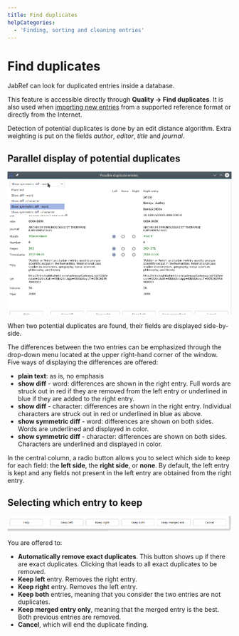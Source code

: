 ```yaml
---
title: Find duplicates
helpCategories:
  - 'Finding, sorting and cleaning entries'
---
```


# Find duplicates

JabRef can look for duplicated entries inside a database.

This feature is accessible directly through **Quality → Find duplicates**. It is also used when [importing new entries](../import-export/ImportInspectionDialog.md) from a supported reference format or directly from the Internet.

Detection of potential duplicates is done by an edit distance algorithm. Extra weighting is put on the fields _author_, _editor_, _title_ and _journal_.

## Parallel display of potential duplicates

![Screenshot of the parallel display](../../.gitbook/assets/findduplicateswindow-paralleldisplay.png)

When two potential duplicates are found, their fields are displayed side-by-side.

The differences between the two entries can be emphasized through the drop-down menu located at the upper right-hand corner of the window. Five ways of displaying the differences are offered:

* **plain text**: as is, no emphasis
* **show diff** - word: differences are shown in the right entry. Full words are struck out in red if they are removed from the left entry or underlined in blue if they are added to the right entry.
* **show diff** - character: differences are shown in the right entry. Individual characters are struck out in red or underlined in blue as above.
* **show symmetric diff** - word: differences are shown on both sides. Words are underlined and displayed in color.
* **show symmetric diff** - character: differences are shown on both sides.  Characters are underlined and displayed in color.

In the central column, a radio button allows you to select which side to keep for each field: the **left side**, the **right side**, or **none**. By default, the left entry is kept and any fields not present in the left entry are obtained from the right entry.

## Selecting which entry to keep

![Screenshot of the buttons to choose which entry to keep](../../.gitbook/assets/findduplicateswindow-selecting.png)

You are offered to:

* **Automatically remove exact duplicates**. This button shows up if there are exact duplicates. Clicking that leads to all exact duplicates to be removed.
* **Keep left** entry. Removes the right entry.
* **Keep right** entry. Removes the left entry.
* **Keep both** entries, meaning that you consider the two entries are not duplicates.
* **Keep merged entry only**, meaning that the merged entry is the best. Both previous entries are removed.
* **Cancel**, which will end the duplicate finding.

